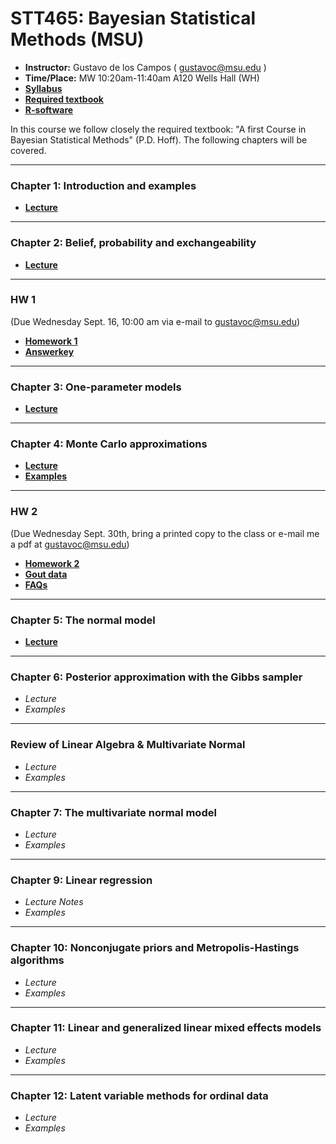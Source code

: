 # STT465: Bayesian Statistical Methods (MSU)


* **Instructor:** Gustavo de los Campos ( gustavoc@msu.edu )
* **Time/Place:** MW 10:20am-11:40am A120 Wells Hall (WH)   
* **[Syllabus](https://github.com/gdlc/STT465/blob/master/STT465_Syllabus.pdf)**
* **[Required textbook](http://www.stat.washington.edu/people/pdhoff/book.php)**
* **[R-software](http://www.r-project.org/)**

In this course we follow closely the required textbook: "A first Course in Bayesian Statistical Methods" (P.D. Hoff). The following chapters will be covered.

------------------------------------------------------------------
### Chapter 1: Introduction and examples
 - **[Lecture](https://github.com/gdlc/STT465/blob/master/STT465_1.pdf)**

------------------------------------------------------------------
### Chapter 2: Belief, probability and exchangeability
 - **[Lecture](https://github.com/gdlc/STT465/blob/master/STT465_2.pdf)**
 
-------------------------------------------------------------------

### HW 1

(Due Wednesday Sept. 16, 10:00 am via e-mail to gustavoc@msu.edu) 
  - **[Homework 1](https://github.com/gdlc/STT465/blob/master/HW1_STT465.pdf)**
  - **[Answerkey](https://github.com/gdlc/STT465/blob/master/HW1-Q1.xlsx)**
 
------------------------------------------------------------------
### Chapter 3: One-parameter models

 - **[Lecture](https://github.com/gdlc/STT465/blob/master/STT465_3.pdf)**

------------------------------------------------------------------
### Chapter 4: Monte Carlo approximations

 - **[Lecture](https://github.com/gdlc/STT465/blob/master/STT465_4.pdf)**
 - **[Examples](https://github.com/gdlc/STT465/blob/master/MC_Examples.md)**

-------------------------------------------------------------------

### HW 2

(Due Wednesday Sept. 30th, bring a printed copy to the class or e-mail me a pdf at gustavoc@msu.edu) 
  - **[Homework 2](https://github.com/gdlc/STT465/blob/master/HW2_STT465.pdf)**
  - **[Gout data](https://github.com/gdlc/STT465/blob/master/gout.txt)**
  - **[FAQs](https://github.com/gdlc/STT465/blob/master/FAQs_HW2.md)**
 
------------------------------------------------------------------
### Chapter 5: The normal model

 - **[Lecture](https://github.com/gdlc/STT465/blob/master/STT465_5.pdf)**

------------------------------------------------------------------
### Chapter 6: Posterior approximation with the Gibbs sampler
 - *Lecture*
 - *Examples*
-------------------------------------------------------------------
### Review of Linear Algebra & Multivariate Normal 
  - *Lecture*
  - *Examples*
------------------------------------------------------------------
### Chapter 7: The multivariate normal model
 - *Lecture*
 - *Examples* 
------------------------------------------------------------------
### Chapter 9: Linear regression
 - *Lecture Notes*
 - *Examples* 
 
------------------------------------------------------------------
### Chapter 10: Nonconjugate priors and Metropolis-Hastings algorithms
 - *Lecture*
 - *Examples* 
 
------------------------------------------------------------------
### Chapter 11: Linear and generalized linear mixed effects models
 - *Lecture*
 - *Examples* 

------------------------------------------------------------------
### Chapter 12: Latent variable methods for ordinal data
 - *Lecture*
 - *Examples* 

